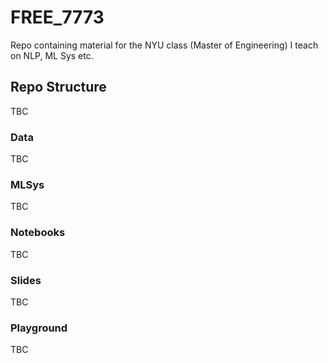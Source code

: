 # FREE_7773
Repo containing material for the NYU class (Master of Engineering) I teach on NLP, ML Sys etc.


## Repo Structure
TBC

### Data
TBC


### MLSys
TBC


### Notebooks
TBC


### Slides
TBC


### Playground
TBC
